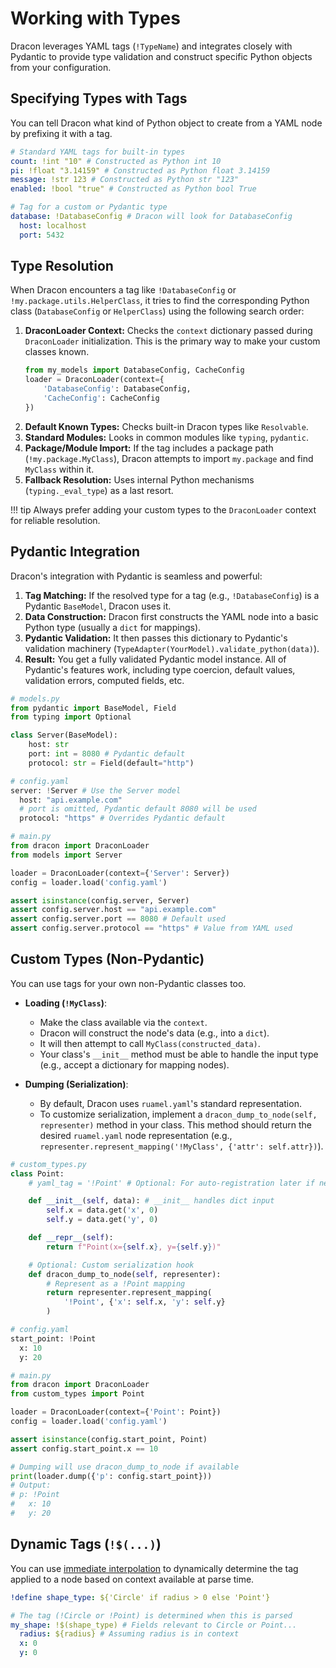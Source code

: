 # Working with Types

Dracon leverages YAML tags (`!TypeName`) and integrates closely with Pydantic to provide type validation and construct specific Python objects from your configuration.

## Specifying Types with Tags

You can tell Dracon what kind of Python object to create from a YAML node by prefixing it with a tag.

```yaml
# Standard YAML tags for built-in types
count: !int "10" # Constructed as Python int 10
pi: !float "3.14159" # Constructed as Python float 3.14159
message: !str 123 # Constructed as Python str "123"
enabled: !bool "true" # Constructed as Python bool True

# Tag for a custom or Pydantic type
database: !DatabaseConfig # Dracon will look for DatabaseConfig
  host: localhost
  port: 5432
```

## Type Resolution

When Dracon encounters a tag like `!DatabaseConfig` or `!my.package.utils.HelperClass`, it tries to find the corresponding Python class (`DatabaseConfig` or `HelperClass`) using the following search order:

1.  **DraconLoader Context:** Checks the `context` dictionary passed during `DraconLoader` initialization. This is the primary way to make your custom classes known.
    ```python
    from my_models import DatabaseConfig, CacheConfig
    loader = DraconLoader(context={
        'DatabaseConfig': DatabaseConfig,
        'CacheConfig': CacheConfig
    })
    ```
2.  **Default Known Types:** Checks built-in Dracon types like `Resolvable`.
3.  **Standard Modules:** Looks in common modules like `typing`, `pydantic`.
4.  **Package/Module Import:** If the tag includes a package path (`!my.package.MyClass`), Dracon attempts to import `my.package` and find `MyClass` within it.
5.  **Fallback Resolution:** Uses internal Python mechanisms (`typing._eval_type`) as a last resort.

!!! tip
Always prefer adding your custom types to the `DraconLoader` context for reliable resolution.

## Pydantic Integration

Dracon's integration with Pydantic is seamless and powerful:

1.  **Tag Matching:** If the resolved type for a tag (e.g., `!DatabaseConfig`) is a Pydantic `BaseModel`, Dracon uses it.
2.  **Data Construction:** Dracon first constructs the YAML node into a basic Python type (usually a `dict` for mappings).
3.  **Pydantic Validation:** It then passes this dictionary to Pydantic's validation machinery (`TypeAdapter(YourModel).validate_python(data)`).
4.  **Result:** You get a fully validated Pydantic model instance. All of Pydantic's features work, including type coercion, default values, validation errors, computed fields, etc.

```python
# models.py
from pydantic import BaseModel, Field
from typing import Optional

class Server(BaseModel):
    host: str
    port: int = 8080 # Pydantic default
    protocol: str = Field(default="http")

# config.yaml
server: !Server # Use the Server model
  host: "api.example.com"
  # port is omitted, Pydantic default 8080 will be used
  protocol: "https" # Overrides Pydantic default

# main.py
from dracon import DraconLoader
from models import Server

loader = DraconLoader(context={'Server': Server})
config = loader.load('config.yaml')

assert isinstance(config.server, Server)
assert config.server.host == "api.example.com"
assert config.server.port == 8080 # Default used
assert config.server.protocol == "https" # Value from YAML used
```

## Custom Types (Non-Pydantic)

You can use tags for your own non-Pydantic classes too.

- **Loading (`!MyClass`)**:

  - Make the class available via the `context`.
  - Dracon will construct the node's data (e.g., into a `dict`).
  - It will then attempt to call `MyClass(constructed_data)`.
  - Your class's `__init__` method must be able to handle the input type (e.g., accept a dictionary for mapping nodes).

- **Dumping (Serialization)**:
  - By default, Dracon uses `ruamel.yaml`'s standard representation.
  - To customize serialization, implement a `dracon_dump_to_node(self, representer)` method in your class. This method should return the desired `ruamel.yaml` node representation (e.g., `representer.represent_mapping('!MyClass', {'attr': self.attr})`).

```python
# custom_types.py
class Point:
    # yaml_tag = '!Point' # Optional: For auto-registration later if needed

    def __init__(self, data): # __init__ handles dict input
        self.x = data.get('x', 0)
        self.y = data.get('y', 0)

    def __repr__(self):
        return f"Point(x={self.x}, y={self.y})"

    # Optional: Custom serialization hook
    def dracon_dump_to_node(self, representer):
        # Represent as a !Point mapping
        return representer.represent_mapping(
            '!Point', {'x': self.x, 'y': self.y}
        )

# config.yaml
start_point: !Point
  x: 10
  y: 20

# main.py
from dracon import DraconLoader
from custom_types import Point

loader = DraconLoader(context={'Point': Point})
config = loader.load('config.yaml')

assert isinstance(config.start_point, Point)
assert config.start_point.x == 10

# Dumping will use dracon_dump_to_node if available
print(loader.dump({'p': config.start_point}))
# Output:
# p: !Point
#   x: 10
#   y: 20
```

## Dynamic Tags (`!$(...)`)

You can use [immediate interpolation](interpolation.md#2-immediate-interpolation--) to dynamically determine the tag applied to a node based on context available at parse time.

```yaml
!define shape_type: ${'Circle' if radius > 0 else 'Point'}

# The tag (!Circle or !Point) is determined when this is parsed
my_shape: !$(shape_type) # Fields relevant to Circle or Point...
  radius: ${radius} # Assuming radius is in context
  x: 0
  y: 0
```

